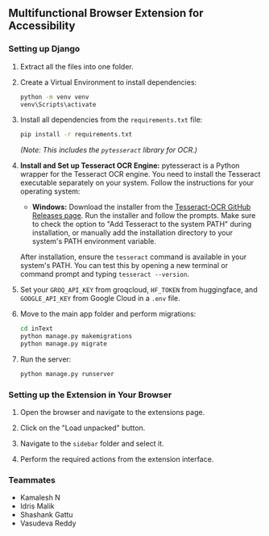 ## Multifunctional Browser Extension for Accessibility

### **Setting up Django**

1.  Extract all the files into one folder.

2.  Create a Virtual Environment to install dependencies:
    ```bash
    python -m venv venv
    venv\Scripts\activate
    ```

3.  Install all dependencies from the `requirements.txt` file:
    ```bash
    pip install -r requirements.txt
    ```
    *(Note: This includes the `pytesseract` library for OCR.)*

4.  **Install and Set up Tesseract OCR Engine:**
    pytesseract is a Python wrapper for the Tesseract OCR engine. You need to install the Tesseract executable separately on your system. Follow the instructions for your operating system:

    * **Windows:**
        Download the installer from the [Tesseract-OCR GitHub Releases page](https://github.com/UB-Mannheim/tesseract/wiki). Run the installer and follow the prompts. Make sure to check the option to "Add Tesseract to the system PATH" during installation, or manually add the installation directory to your system's PATH environment variable.


    After installation, ensure the `tesseract` command is available in your system's PATH. You can test this by opening a new terminal or command prompt and typing `tesseract --version`.

5.  Set your `GROQ_API_KEY` from groqcloud, `HF_TOKEN` from huggingface, and `GOOGLE_API_KEY` from Google Cloud in a `.env` file.

6.  Move to the main app folder and perform migrations:
    ```bash
    cd inText
    python manage.py makemigrations
    python manage.py migrate
    ```

7.  Run the server:
    ```bash
    python manage.py runserver
    ```

### **Setting up the Extension in Your Browser**

1.  Open the browser and navigate to the extensions page.

2.  Click on the "Load unpacked" button.

3.  Navigate to the `sidebar` folder and select it.

4.  Perform the required actions from the extension interface.

### **Teammates**

* Kamalesh N
* Idris Malik
* Shashank Gattu
* Vasudeva Reddy
